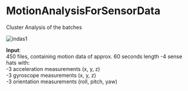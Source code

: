 # MotionAnalysisForSensorData
Cluster Analysis of the batches

![indas1](https://user-images.githubusercontent.com/25880699/172875690-c239dafc-d94a-4fa7-8bc4-38b7be3b3723.png)

<b>Input</b>:<br>
  450 files, containing motion data of approx. 60 seconds length
    -4 sense hats with:<br>
    -3 acceleration measurements (x, y, z)<br>
    -3 gyroscope measurements (x, y, z)<br>
    -3 orientation measurements (roll, pitch, yaw)<br>
